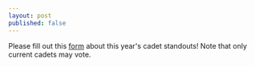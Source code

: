 ```yaml
---
layout: post
published: false
---
```

Please fill out this [form](https://docs.google.com/forms/d/e/1FAIpQLSd_EiYUY9jRi8cNf3F0xXcy8IKbmAs-5GM_1h2MWojE3N-3Mw/viewform) about this year's cadet standouts! Note that only current cadets may vote.